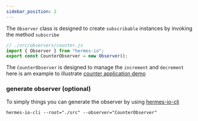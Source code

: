 ```yaml
---
sidebar_position: 2
---
```


The `Observer` class is designed to create `subscribable` instances by invoking the method `subscribe`
```javascript
// ./src/observers/counter.js
import { Observer } from "hermes-io";
export const CounterObserver = new Observer();

```
The `CounterObserver` is designed to manage the `increment` and `decrement` here is am example to illustrate [counter application demo](https://stackblitz.com/edit/hermes-counter?file=README.md)

### generate observer (optional)
To simply things you can generate the observer by using [hermes-io-cli](https://www.npmjs.com/package/hermes-io-cli#observer)
```
hermes-io-cli --root="./src" --observer="CounterObserver"
```
